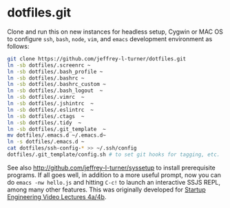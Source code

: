 dotfiles.git
============
Clone and run this on  new instances for headless setup, Cygwin or MAC OS to
configure `ssh`, `bash`, `node`, `vim`, and `emacs` development environment as follows:

```sh
git clone https://github.com/jeffrey-l-turner/dotfiles.git
ln -sb dotfiles/.screenrc ~
ln -sb dotfiles/.bash_profile ~
ln -sb dotfiles/.bashrc ~
ln -sb dotfiles/.bashrc_custom ~
ln -sb dotfiles/.bash_logout  ~
ln -sb dotfiles/.vimrc  ~
ln -sb dotfiles/.jshintrc  ~
ln -sb dotfiles/.eslintrc  ~
ln -sb dotfiles/.ctags  ~
ln -sb dotfiles/.tidy  ~
ln -sb dotfiles/.git_template  ~
mv dotfiles/.emacs.d ~/.emacs.d~
ln -s dotfiles/.emacs.d ~
cat dotfiles/ssh-config-* >> ~/.ssh/config
dotfiles/.git_template/config.sh # to set git hooks for tagging, etc.
```

See also http://github.com/jeffrey-l-turner/syssetup to install prerequisite
programs. If all goes well, in addition to a more useful prompt, now you can
do `emacs -nw hello.js` and hitting `C-c!` to launch an interactive SSJS
REPL, among many other features. This was originally developed for
[Startup Engineering Video Lectures 4a/4b](https://class.coursera.org/startup-001/lecture/index).
